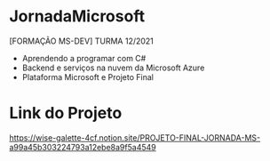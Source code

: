 # JornadaMicrosoft
[FORMAÇÃO MS-DEV] 
TURMA 12/2021 

- Aprendendo a programar com C#
- Backend e serviços na nuvem da Microsoft Azure
- Plataforma Microsoft e Projeto Final

# Link do Projeto
https://wise-galette-4cf.notion.site/PROJETO-FINAL-JORNADA-MS-a99a45b303224793a12ebe8a9f5a4549



